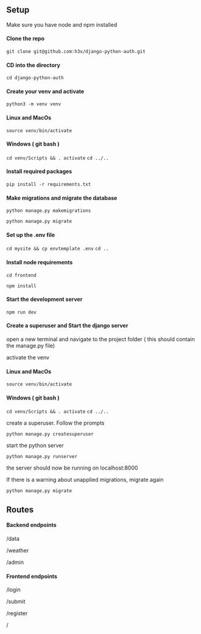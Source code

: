 ## Setup

Make sure you have node and npm installed

#### Clone the repo

`git clone git@github.com:h3x/django-python-auth.git`

#### CD into the directory
`cd django-python-auth`

#### Create your venv and activate
`python3 -m venv venv`

#### Linux and MacOs
`source venv/bin/activate`

#### Windows ( git bash )
`cd venv/Scripts && . activate`
`cd ../..`

#### Install required packages

`pip install -r requirements.txt`

#### Make migrations and migrate the database

`python manage.py makemigrations`

`python manage.py migrate`

#### Set up the .env file

`cd mysite && cp envtemplate .env`
`cd ..`

#### Install node requirements

`cd frontend`

`npm install`

#### Start the development server
`npm run dev`

#### Create a superuser and Start the django server
open a new terminal and navigate to the project folder ( this should contain the manage.py file)

activate the venv 

#### Linux and MacOs
`source venv/bin/activate`

#### Windows ( git bash )
`cd venv/Scripts && . activate`
`cd ../..`


create a superuser. Follow the prompts

`python manage.py createsuperuser`

start the python server

`python manage.py runserver`

the server should now be running on localhost:8000

If there is a warning about unapplied migrations, migrate again

`python manage.py migrate`


## Routes
#### Backend endpoints
/data

/weather

/admin

#### Frontend endpoints
/login

/submit

/register

/